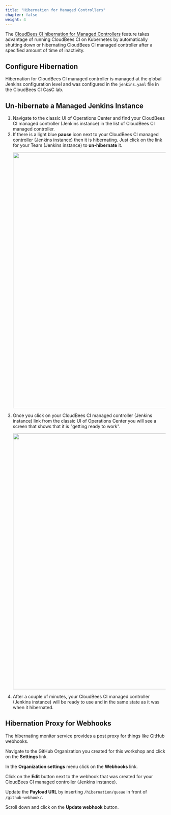 ```yaml
---
title: "Hibernation for Managed Controllers"
chapter: false
weight: 4
---
```


The [CloudBees CI hibernation for Managed Controllers](https://docs.cloudbees.com/docs/cloudbees-core/latest/cloud-admin-guide/managing-masters#_hibernation_in_managed_masters) feature takes advantage of running CloudBees CI on Kubernetes by automatically shutting down or hibernating CloudBees CI managed controller after a specified amount of time of inactivity.

## Configure Hibernation
Hibernation for CloudBees CI managed controller is managed at the global Jenkins configuration level and was configured in the `jenkins.yaml` file in the CloudBees CI CasC lab.

## Un-hibernate a Managed Jenkins Instance

1. Navigate to the classic UI of Operations Center and find your CloudBees CI managed controller (Jenkins instance) in the list of CloudBees CI managed controller. 
2. If there is a light blue **pause** icon next to your CloudBees CI managed controller (Jenkins instance) then it is hibernating. Just click on the link for your Team (Jenkins instance) to **un-hibernate** it. <p><img src="images/hibernating-master.png" width=800/>
3. Once you click on your CloudBees CI managed controller (Jenkins instance) link from the classic UI of Operations Center you will see a screen that shows that it is "getting ready to work". <p><img src="images/unhibernate.png" width=800/>
4. After a couple of minutes, your CloudBees CI managed controller (Jenkins instance) will be ready to use and in the same state as it was when it hibernated.

## Hibernation Proxy for Webhooks
The hibernating monitor service provides a post proxy for things like GitHub webhooks.

Navigate to the GitHub Organization you created for this workshop and click on the **Settings** link. 

In the **Organization settings** menu click on the **Webhooks** link. 

Click on the **Edit** button next to the webhook that was created for your CloudBees CI managed controller (Jenkins instance).

Update the **Payload URL** by inserting `/hibernation/queue` in front of `/github-webhook/`.

Scroll down and click on the **Update webhook** button.
